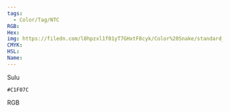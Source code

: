 ```yaml
---
tags:
  - Color/Tag/NTC
RGB:
Hex:
img: https://filedn.com/l0hpzxl1f01yT7GHxtF8cyk/Color%20Snake/standard_csv_to_svg/%23/C1F07C.svg
CMYK:
HSL:
Name:
---
```

Sulu
```palette
#C1F07C
```
RGB
